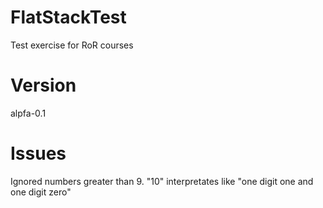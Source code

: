 # FlatStackTest
Test exercise for RoR courses

# Version
alpfa-0.1

# Issues
Ignored numbers greater than 9. "10" interpretates like "one digit one and one digit zero"
